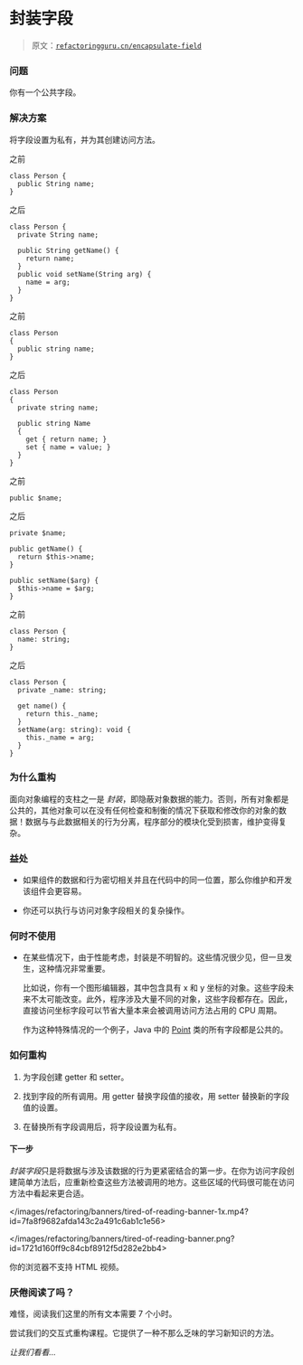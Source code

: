 # 封装字段

> 原文：[`refactoringguru.cn/encapsulate-field`](https://refactoringguru.cn/encapsulate-field)

### 问题

你有一个公共字段。

### 解决方案

将字段设置为私有，并为其创建访问方法。

之前

```
class Person {
  public String name;
}
```

之后

```
class Person {
  private String name;

  public String getName() {
    return name;
  }
  public void setName(String arg) {
    name = arg;
  }
}
```

之前

```
class Person 
{
  public string name;
}
```

之后

```
class Person 
{
  private string name;

  public string Name
  {
    get { return name; }
    set { name = value; }
  }
}
```

之前

```
public $name;
```

之后

```
private $name;

public getName() {
  return $this->name;
}

public setName($arg) {
  $this->name = $arg;
}
```

之前

```
class Person {
  name: string;
}
```

之后

```
class Person {
  private _name: string;

  get name() {
    return this._name;
  }
  setName(arg: string): void {
    this._name = arg;
  }
}
```

### 为什么重构

面向对象编程的支柱之一是 *封装*，即隐蔽对象数据的能力。否则，所有对象都是公共的，其他对象可以在没有任何检查和制衡的情况下获取和修改你的对象的数据！数据与与此数据相关的行为分离，程序部分的模块化受到损害，维护变得复杂。

### 益处

+   如果组件的数据和行为密切相关并且在代码中的同一位置，那么你维护和开发该组件会更容易。

+   你还可以执行与访问对象字段相关的复杂操作。

### 何时不使用

+   在某些情况下，由于性能考虑，封装是不明智的。这些情况很少见，但一旦发生，这种情况非常重要。

    比如说，你有一个图形编辑器，其中包含具有 x 和 y 坐标的对象。这些字段未来不太可能改变。此外，程序涉及大量不同的对象，这些字段都存在。因此，直接访问坐标字段可以节省大量本来会被调用访问方法占用的 CPU 周期。

    作为这种特殊情况的一个例子，Java 中的 [Point](http://docs.oracle.com/javase/7/docs/api/java/awt/Point.html) 类的所有字段都是公共的。

### 如何重构

1.  为字段创建 getter 和 setter。

1.  找到字段的所有调用。用 getter 替换字段值的接收，用 setter 替换新的字段值的设置。

1.  在替换所有字段调用后，将字段设置为私有。

#### 下一步

*封装字段*只是将数据与涉及该数据的行为更紧密结合的第一步。在你为访问字段创建简单方法后，应重新检查这些方法被调用的地方。这些区域的代码很可能在访问方法中看起来更合适。

</images/refactoring/banners/tired-of-reading-banner-1x.mp4?id=7fa8f9682afda143c2a491c6ab1c1e56>

</images/refactoring/banners/tired-of-reading-banner.png?id=1721d160ff9c84cbf8912f5d282e2bb4>

你的浏览器不支持 HTML 视频。

### 厌倦阅读了吗？

难怪，阅读我们这里的所有文本需要 7 个小时。

尝试我们的交互式重构课程。它提供了一种不那么乏味的学习新知识的方法。

*让我们看看…*
